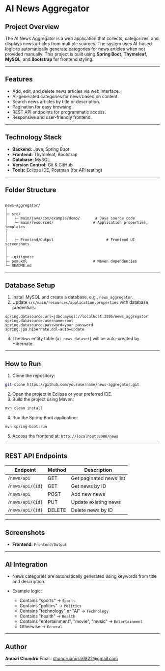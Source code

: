 
# AI News Aggregator

## Project Overview
The AI News Aggregator is a web application that collects, categorizes, and displays news articles from multiple sources. The system uses AI-based logic to automatically generate categories for news articles when not provided manually. This project is built using **Spring Boot**, **Thymeleaf**, **MySQL**, and **Bootstrap** for frontend styling.

---

## Features

- Add, edit, and delete news articles via web interface.
- AI-generated categories for news based on content.
- Search news articles by title or description.
- Pagination for easy browsing.
- REST API endpoints for programmatic access.
- Responsive and user-friendly frontend.

---

## Technology Stack

- **Backend:** Java, Spring Boot
- **Frontend:** Thymeleaf, Bootstrap
- **Database:** MySQL
- **Version Control:** Git & GitHub
- **Tools:** Eclipse IDE, Postman (for API testing)

---

## Folder Structure

```

news-aggregator/
│
├─ src/
│   ├─ main/java/com/example/demo/       # Java source code
│   └─ main/resources/                  # Application properties, templates
│
|
│   ├─ Frontend/Output                        # Frontend UI screenshots
│  
│
├─ .gitignore
├─ pom.xml                              # Maven dependencies
└─ README.md

````

---

## Database Setup

1. Install MySQL and create a database, e.g., `news_aggregator`.
2. Update `src/main/resources/application.properties` with database credentials:

```properties
spring.datasource.url=jdbc:mysql://localhost:3306/news_aggregator
spring.datasource.username=root
spring.datasource.password=your_password
spring.jpa.hibernate.ddl-auto=update
````

3. The `News` entity table (`ai_news_dataset`) will be auto-created by Hibernate.

---

## How to Run

1. Clone the repository:

```bash
git clone https://github.com/yourusername/news-aggregator.git
```

2. Open the project in Eclipse or your preferred IDE.
3. Build the project using Maven:

```bash
mvn clean install
```

4. Run the Spring Boot application:

```bash
mvn spring-boot:run
```

5. Access the frontend at: `http://localhost:8080/news`

---

## REST API Endpoints

| Endpoint         | Method | Description             |
| ---------------- | ------ | ----------------------- |
| `/news/api`      | GET    | Get paginated news list |
| `/news/api/{id}` | GET    | Get news by ID          |
| `/news/api`      | POST   | Add new news            |
| `/news/api/{id}` | PUT    | Update existing news    |
| `/news/api/{id}` | DELETE | Delete news by ID       |

---

## Screenshots

* **Frontend:** `Frontend/Output`

---

## AI Integration

* News categories are automatically generated using keywords from title and description.
* Example logic:

  * Contains "sports" → `Sports`
  * Contains "politics" → `Politics`
  * Contains "technology" or "AI" → `Technology`
  * Contains "health" → `Health`
  * Contains "entertainment", "movie", "music" → `Entertainment`
  * Otherwise → `General`

---

## Author

**Anusri Chundru**
Email: [chundruanusri6822@gmail.com](mailto:chundruanusri6822@gmail.com)

---

